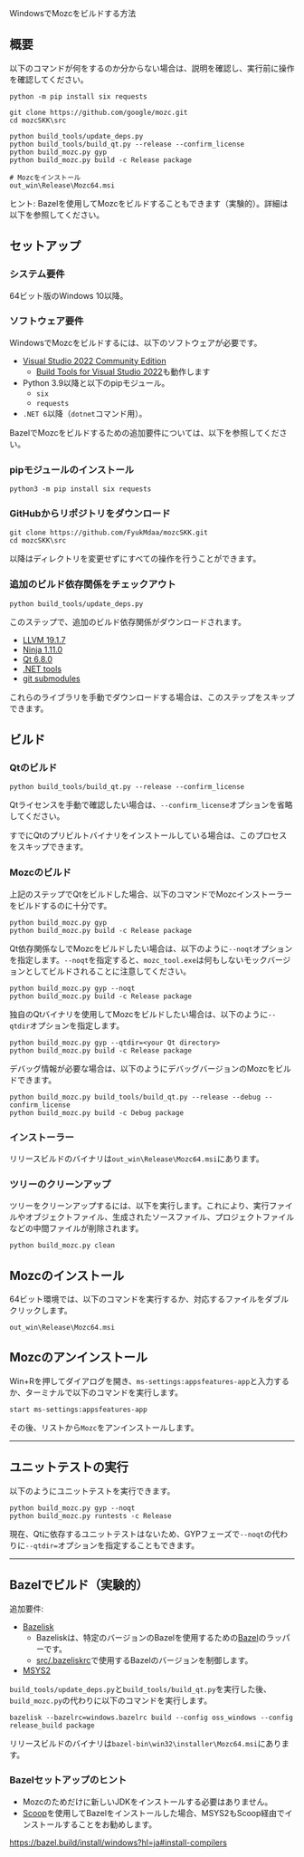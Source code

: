 WindowsでMozcをビルドする方法

## 概要

以下のコマンドが何をするのか分からない場合は、説明を確認し、実行前に操作を確認してください。

```
python -m pip install six requests

git clone https://github.com/google/mozc.git
cd mozcSKK\src

python build_tools/update_deps.py
python build_tools/build_qt.py --release --confirm_license
python build_mozc.py gyp
python build_mozc.py build -c Release package

# Mozcをインストール
out_win\Release\Mozc64.msi
```

ヒント: Bazelを使用してMozcをビルドすることもできます（実験的）。詳細は以下を参照してください。

## セットアップ

### システム要件

64ビット版のWindows 10以降。

### ソフトウェア要件

WindowsでMozcをビルドするには、以下のソフトウェアが必要です。

  * [Visual Studio 2022 Community Edition](https://visualstudio.microsoft.com/downloads/#visual-studio-community-2022)
    * [Build Tools for Visual Studio 2022](https://visualstudio.microsoft.com/downloads/#build-tools-for-visual-studio-2022)も動作します
  * Python 3.9以降と以下のpipモジュール。
    * `six`
    * `requests`
  * `.NET 6`以降（`dotnet`コマンド用）。

BazelでMozcをビルドするための追加要件については、以下を参照してください。

### pipモジュールのインストール

```
python3 -m pip install six requests
```

### GitHubからリポジトリをダウンロード

```
git clone https://github.com/FyukMdaa/mozcSKK.git
cd mozcSKK\src
```

以降はディレクトリを変更せずにすべての操作を行うことができます。

### 追加のビルド依存関係をチェックアウト

```
python build_tools/update_deps.py
```

このステップで、追加のビルド依存関係がダウンロードされます。

  * [LLVM 19.1.7](https://github.com/llvm/llvm-project/releases/tag/llvmorg-19.1.7)
  * [Ninja 1.11.0](https://github.com/ninja-build/ninja/releases/download/v1.11.0/ninja-win.zip)
  * [Qt 6.8.0](https://download.qt.io/archive/qt/6.8/6.8.0/submodules/qtbase-everywhere-src-6.8.0.tar.xz)
  * [.NET tools](FyukMdaa/mozcSKK/dotnet-tools.json)
  * [git submodules](FyukMdaa/mozcSKK/.gitmodules)

これらのライブラリを手動でダウンロードする場合は、このステップをスキップできます。

## ビルド

### Qtのビルド

```
python build_tools/build_qt.py --release --confirm_license
```

Qtライセンスを手動で確認したい場合は、`--confirm_license`オプションを省略してください。

すでにQtのプリビルトバイナリをインストールしている場合は、このプロセスをスキップできます。

### Mozcのビルド

上記のステップでQtをビルドした場合、以下のコマンドでMozcインストーラーをビルドするのに十分です。

```
python build_mozc.py gyp
python build_mozc.py build -c Release package
```

Qt依存関係なしでMozcをビルドしたい場合は、以下のように`--noqt`オプションを指定します。`--noqt`を指定すると、`mozc_tool.exe`は何もしないモックバージョンとしてビルドされることに注意してください。

```
python build_mozc.py gyp --noqt
python build_mozc.py build -c Release package
```

独自のQtバイナリを使用してMozcをビルドしたい場合は、以下のように`--qtdir`オプションを指定します。

```
python build_mozc.py gyp --qtdir=<your Qt directory>
python build_mozc.py build -c Release package
```

デバッグ情報が必要な場合は、以下のようにデバッグバージョンのMozcをビルドできます。

```
python build_mozc.py build_tools/build_qt.py --release --debug --confirm_license
python build_mozc.py build -c Debug package
```

### インストーラー

リリースビルドのバイナリは`out_win\Release\Mozc64.msi`にあります。

### ツリーのクリーンアップ

ツリーをクリーンアップするには、以下を実行します。これにより、実行ファイルやオブジェクトファイル、生成されたソースファイル、プロジェクトファイルなどの中間ファイルが削除されます。

```
python build_mozc.py clean
```

## Mozcのインストール

64ビット環境では、以下のコマンドを実行するか、対応するファイルをダブルクリックします。

```
out_win\Release\Mozc64.msi
```

## Mozcのアンインストール

Win+Rを押してダイアログを開き、`ms-settings:appsfeatures-app`と入力するか、ターミナルで以下のコマンドを実行します。

```
start ms-settings:appsfeatures-app
```

その後、リストから`Mozc`をアンインストールします。

---

## ユニットテストの実行

以下のようにユニットテストを実行できます。

```
python build_mozc.py gyp --noqt
python build_mozc.py runtests -c Release
```

現在、Qtに依存するユニットテストはないため、GYPフェーズで`--noqt`の代わりに`--qtdir=`オプションを指定することもできます。

---

## Bazelでビルド（実験的）

追加要件:

* [Bazelisk](https://github.com/bazelbuild/bazelisk)
  * Bazeliskは、特定のバージョンのBazelを使用するための[Bazel](https://bazel.build)のラッパーです。
  * [src/.bazeliskrc](../src/.bazeliskrc)で使用するBazelのバージョンを制御します。
* [MSYS2](https://github.com/msys2/msys2)

`build_tools/update_deps.py`と`build_tools/build_qt.py`を実行した後、`build_mozc.py`の代わりに以下のコマンドを実行します。

```
bazelisk --bazelrc=windows.bazelrc build --config oss_windows --config release_build package
```

リリースビルドのバイナリは`bazel-bin\win32\installer\Mozc64.msi`にあります。

### Bazelセットアップのヒント

* Mozcのためだけに新しいJDKをインストールする必要はありません。
* [Scoop](https://scoop.sh)を使用してBazelをインストールした場合、MSYS2もScoop経由でインストールすることをお勧めします。

https://bazel.build/install/windows?hl=ja#install-compilers